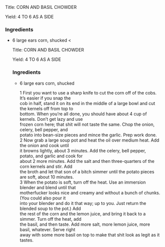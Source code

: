 <!DOCTYPE HTML PUBLIC "-//W3C//DTD HTML 4.0 Transitional//EN">
<html>
  <head>
  <title>CORN AND BASIL CHOWDER</title><link rel='stylesheet' href='style.css' type='text/css'><meta http-equiv="Content-Style-Stype" content="text/css">
     <meta http-equiv="Content-Type" content="text/html;charset=utf-8">
     </head><body><div class="recipe" itemscope itemtype="http://schema.org/Recipe"><div class='header'><p class="title"><span class="label">Title:</span> <span itemprop="name">CORN AND BASIL CHOWDER</span></p>
<p class="yields"><span class="label">Yield:</span> <span itemprop="recipeYield">4 TO 6 AS A SIDE</span></p>
</div><div class="ing"><h3>Ingredients</h3><ul class="ing"><li class="ing" itemprop="ingredients">6 large ears corn, shucked <<!DOCTYPE HTML PUBLIC "-//W3C//DTD HTML 4.0 Transitional//EN">
<html>
  <head>
  <title>CORN AND BASIL CHOWDER</title><link rel='stylesheet' href='style.css' type='text/css'><meta http-equiv="Content-Style-Stype" content="text/css">
     <meta http-equiv="Content-Type" content="text/html;charset=utf-8">
     </head><body><div class="recipe" itemscope itemtype="http://schema.org/Recipe"><div class='header'><p class="title"><span class="label">Title:</span> <span itemprop="name">CORN AND BASIL CHOWDER</span></p>
<p class="yields"><span class="label">Yield:</span> <span itemprop="recipeYield">4 TO 6 AS A SIDE</span></p>
</div><div class="ing"><h3>Ingredients</h3><ul class="ing"><li class="ing" itemprop="ingredients">6 large ears corn, shucked <iv itemprop="recipeInstructions"><p>1 First you want to use a sharp knife to cut the corn off of the cobs. It’s easier if you snap the<br>cob in half, stand it on its end in the middle of a large bowl and cut the kernels off from top to<br>bottom. When you’re all done, you should have about 4 cup of kernels. Don’t get lazy and use<br>frozen corn here; that shit will not taste the same. Chop the onion, celery, bell pepper, and<br>potato into bean-size pieces and mince the garlic. Prep work done.<br>2 Now grab a large soup pot and heat the oil over medium heat. Add the onion and cook until<br>it browns lightly, about 3 minutes. Add the celery, bell pepper, potato, and garlic and cook for<br>about 2 more minutes. Add the salt and then three-quarters of the corn kernels and stir. Add<br>the broth and let that son of a bitch simmer until the potato pieces are soft, about 10 minutes.<br>3 When the potato is soft, turn off the heat. Use an immersion blender and blend until that<br>motherfucker looks nice and creamy and without a bunch of chunks. (You could also pour it<br>into your blender and do it that way; up to you. Just return the blended soup to the pot.) Add<br>the rest of the corn and the lemon juice, and bring it back to a simmer. Turn off the heat, add<br>the basil, and then taste. Add more salt, more lemon juice, more basil, whatever. Serve right<br>away with some more basil on top to make that shit look as legit as it tastes.</p></div></div></div>

</body>
</html>